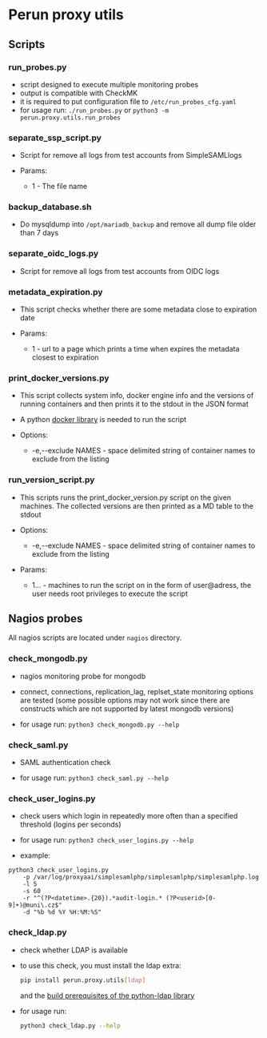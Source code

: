 # Perun proxy utils

## Scripts

### run_probes.py

- script designed to execute multiple monitoring probes
- output is compatible with CheckMK
- it is required to put configuration file to `/etc/run_probes_cfg.yaml`
- for usage run: `./run_probes.py` or `python3 -m perun.proxy.utils.run_probes`

### separate_ssp_script.py

- Script for remove all logs from test accounts from SimpleSAMLlogs

- Params:
  - 1 - The file name

### backup_database.sh

- Do mysqldump into `/opt/mariadb_backup` and remove all dump file older than 7 days

### separate_oidc_logs.py

- Script for remove all logs from test accounts from OIDC logs

### metadata_expiration.py

- This script checks whether there are some metadata close to expiration date

- Params:
  - 1 - url to a page which prints a time when expires the metadata closest to expiration

### print_docker_versions.py

- This script collects system info, docker engine info and the versions of running containers and then prints it to the stdout in the JSON format
- A python [docker library](https://pypi.org/project/docker/) is needed to run the script

- Options:
  - -e,--exclude NAMES - space delimited string of container names to exclude from the listing

### run_version_script.py

- This scripts runs the print_docker_version.py script on the given machines. The collected versions are then printed as a MD table to the stdout

- Options:
  - -e,--exclude NAMES - space delimited string of container names to exclude from the listing
- Params:
  - 1... - machines to run the script on in the form of user@adress, the user needs root privileges to execute the script

## Nagios probes

All nagios scripts are located under `nagios` directory.

### check_mongodb.py

- nagios monitoring probe for mongodb

- connect, connections, replication_lag, replset_state monitoring options are tested (some possible options may not work since there are constructs which are not supported by latest mongodb versions)

- for usage run:
  `python3 check_mongodb.py --help`

### check_saml.py

- SAML authentication check

- for usage run:
  `python3 check_saml.py --help`

### check_user_logins.py

- check users which login in repeatedly more often than a specified threshold (logins per seconds)

- for usage run:
  `python3 check_user_logins.py --help`

- example:

```
python3 check_user_logins.py
    -p /var/log/proxyaai/simplesamlphp/simplesamlphp/simplesamlphp.log
    -l 5
    -s 60
    -r "^(?P<datetime>.{20}).*audit-login.* (?P<userid>[0-9]+)@muni\.cz$"
    -d "%b %d %Y %H:%M:%S"
```

### check_ldap.py

- check whether LDAP is available
- to use this check, you must install the ldap extra:

  ```sh
  pip install perun.proxy.utils[ldap]
  ```

  and the [build prerequisites of the python-ldap library](https://www.python-ldap.org/en/latest/installing.html#build-prerequisites)

- for usage run:

  ```sh
  python3 check_ldap.py --help
  ```
